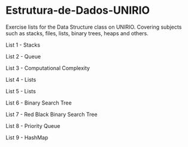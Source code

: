 # Estrutura-de-Dados-UNIRIO
Exercise lists for the Data Structure class on UNIRIO. Covering subjects such as stacks, files, lists, binary trees, heaps and others.

List 1 - Stacks

List 2 - Queue

List 3 - Computational Complexity

List 4 - Lists

List 5 - Lists

List 6 - Binary Search Tree

List 7 - Red Black Binary Search Tree

List 8 - Priority Queue

List 9 - HashMap
